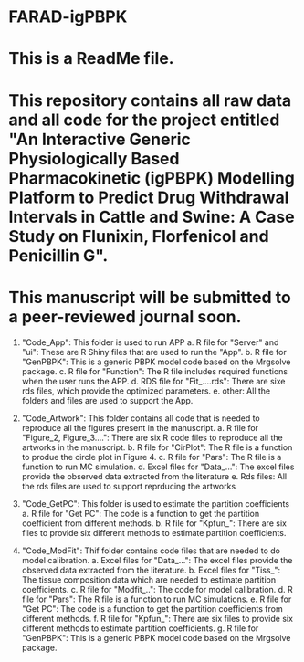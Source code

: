 # FARAD-igPBPK
# This is a ReadMe file.
# This repository contains all raw data and all code for the project entitled "An Interactive Generic Physiologically Based Pharmacokinetic (igPBPK) Modelling Platform to Predict Drug Withdrawal Intervals in Cattle and Swine: A Case Study on Flunixin, Florfenicol and Penicillin G".
# This manuscript will be submitted to a peer-reviewed journal soon.

1. "Code_App": This folder is used to run APP
  a. R file for "Server" and "ui": These are R Shiny files that are used to run the "App".
  b. R file for "GenPBPK": This is a generic PBPK model code based on the Mrgsolve package.
  c. R file for "Function": The R file includes required functions when the user runs the APP.
  d. RDS file for "Fit_....rds": There are sixe rds files, which provide the optimized parameters.
  e. other: All the folders and files are used to support the App.


2. "Code_Artwork": This folder contains all code that is needed to reproduce all the figures present in the manuscript.
  a. R file for "Figure_2, Figure_3....": There are six R code files to reproduce all the artworks in the manuscript.
  b. R file for "CirPlot": The R file is a function to produe the circle plot in Figure 4.
  c. R file for "Pars": The R file is a function to run MC simulation.
  d. Excel files for "Data_...": The excel files provide the observed data extracted from the literature
  e. Rds files: All the rds files are used to support reprducing the artworks

3. "Code_GetPC": This folder is used to estimate the partition coefficients
  a. R file for "Get PC": The code is a function to get the partition coefficient from different methods.
  b. R file for "Kpfun_": There are six files to provide six different methods to estimate partition coefficients.

4. "Code_ModFit": Thif folder contains code files that are needed to do model calibration.
  a. Excel files for "Data_...": The excel files provide the observed data extracted from the literature.
  b. Excel files for "Tiss_": The tissue composition data which are needed to estimate partition coefficients.
  c. R file for "Modfit_..": The code for model calibration.
  d. R file for "Pars": The R file is a function to run MC simulations.
  e. R file for "Get PC": The code is a function to get the partition coefficients from different methods.
  f. R file for "Kpfun_": There are six files to provide six different methods to estimate partition coefficients.
  g. R file for "GenPBPK": This is a generic PBPK model code based on the Mrgsolve package.  
